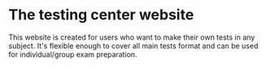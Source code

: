 <h1>The testing center website</h1>

<p>This website is created for users who want to make their own tests in any subject.
It's flexible enough to cover all main tests format and can be used for individual/group exam preparation.</p>  